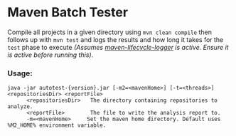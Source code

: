 # Maven Batch Tester

Compile all projects in a given directory using `mvn clean compile` then follows up with `mvn test` and logs the results and how long it takes for the `test` phase to execute _(Assumes [maven-lifecycle-logger](https://github.com/jon-bell/maven-lifecycle-logger) is active. Ensure it is active before running this)_.

### Usage:

```
java -jar autotest-{version}.jar [-m2=<mavenHome>] [-t=<threads>] <repositoriesDir> <reportFile>
      <repositoriesDir>   The directory containing repositories to analyze.
      <reportFile>        The file to write the analysis report to.
      -m=<mavenHome>     Set the maven home directory. Default uses %M2_HOME% environment variable.
```